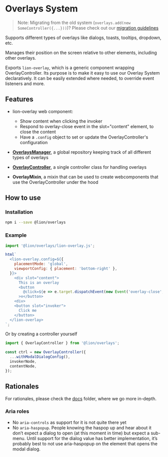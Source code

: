 # Overlays System

[//]: # 'AUTO INSERT HEADER PREPUBLISH'

> Note: Migrating from the old system (`overlays.add(new SomeController({...}))`)? Please check out our [migration guidelines](./docs/migration.md)

Supports different types of overlays like dialogs, toasts, tooltips, dropdown, etc.

Manages their position on the screen relative to other elements, including other overlays.

Exports `lion-overlay`, which is a generic component wrapping OverlayController.
Its purpose is to make it easy to use our Overlay System declaratively. It can be easily extended where needed, to override event listeners and more.

## Features

- lion-overlay web component:

  - Show content when clicking the invoker
  - Respond to overlay-close event in the slot="content" element, to close the content
  - Have a `.config` object to set or update the OverlayController's configuration

- [**OverlaysManager**](./docs/OverlaysManager.md), a global repository keeping track of all different types of overlays
- [**OverlayController**](./docs/OverlayController.md), a single controller class for handling overlays
- **OverlayMixin**, a mixin that can be used to create webcomponents that use the OverlayController under the hood

## How to use

### Installation

```sh
npm i --save @lion/overlays
```

### Example

```js
import '@lion/overlays/lion-overlay.js';

html`
  <lion-overlay.config=${{
    placementMode: 'global',
    viewportConfig: { placement: 'bottom-right' },
  }}>
    <div slot="content">
      This is an overlay
      <button
        @click=${e => e.target.dispatchEvent(new Event('overlay-close', { bubbles: true }))}
      >x</button>
    <div>
    <button slot="invoker">
      Click me
    </button>
  </lion-overlay>
`;
```

Or by creating a controller yourself

```js
import { OverlayController } from '@lion/overlays';

const ctrl = new OverlayController({
  ...withModalDialogConfig(),
  invokerNode,
  contentNode,
});
```

## Rationales

For rationales, please check the [docs](./docs) folder, where we go more in-depth.

### Aria roles

- No `aria-controls` as support for it is not quite there yet
- No `aria-haspopup`. People knowing the haspop up and hear about it don’t expect a dialog to open (at this moment in time) but expect a sub-menu. Until support for the dialog value has better implementation, it’s probably best to not use aria-haspopup on the element that opens the modal dialog.
